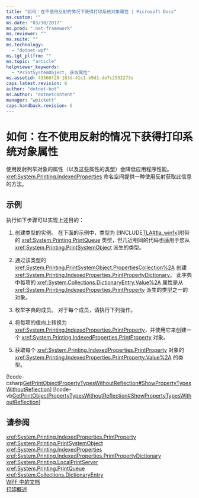 ```yaml
---
title: "如何：在不使用反射的情况下获得打印系统对象属性 | Microsoft Docs"
ms.custom: ""
ms.date: "03/30/2017"
ms.prod: ".net-framework"
ms.reviewer: ""
ms.suite: ""
ms.technology: 
  - "dotnet-wpf"
ms.tgt_pltfrm: ""
ms.topic: "article"
helpviewer_keywords: 
  - "PrintSystemObject, 获取属性"
ms.assetid: 43560f28-183d-41c1-b9d1-de7c2552273e
caps.latest.revision: 6
author: "dotnet-bot"
ms.author: "dotnetcontent"
manager: "wpickett"
caps.handback.revision: 6
---
```

# 如何：在不使用反射的情况下获得打印系统对象属性
使用反射列举对象的属性（以及这些属性的类型）会降低应用程序性能。  <xref:System.Printing.IndexedProperties> 命名空间提供一种使用反射获取此信息的方法。  
  
## 示例  
 执行如下步骤可以实现上述目的：  
  
1.  创建类型的实例。  在下面的示例中，类型为 [!INCLUDE[TLA#tla_winfx](../../../../includes/tlasharptla-winfx-md.md)]附带的 <xref:System.Printing.PrintQueue> 类型，但几近相同的代码也适用于您从 <xref:System.Printing.PrintSystemObject> 派生的类型。  
  
2.  通过该类型的 <xref:System.Printing.PrintSystemObject.PropertiesCollection%2A> 创建 <xref:System.Printing.IndexedProperties.PrintPropertyDictionary>。  此字典中每项的 <xref:System.Collections.DictionaryEntry.Value%2A> 属性是从 <xref:System.Printing.IndexedProperties.PrintProperty> 派生的类型之一的对象。  
  
3.  枚举字典的成员。  对于每个成员，请执行下列操作。  
  
4.  将每项的值向上转换为 <xref:System.Printing.IndexedProperties.PrintProperty>，并使用它来创建一个 <xref:System.Printing.IndexedProperties.PrintProperty> 对象。  
  
5.  获取每个 <xref:System.Printing.IndexedProperties.PrintProperty> 对象的 <xref:System.Printing.IndexedProperties.PrintProperty.Value%2A> 的类型。  
  
 [!code-csharp[GetPrintObjectPropertyTypesWithoutReflection#ShowPropertyTypesWithoutReflection](../../../../samples/snippets/csharp/VS_Snippets_Wpf/GetPrintObjectPropertyTypesWithoutReflection/CSharp/Program.cs#showpropertytypeswithoutreflection)]
 [!code-vb[GetPrintObjectPropertyTypesWithoutReflection#ShowPropertyTypesWithoutReflection](../../../../samples/snippets/visualbasic/VS_Snippets_Wpf/GetPrintObjectPropertyTypesWithoutReflection/visualbasic/program.vb#showpropertytypeswithoutreflection)]  
  
## 请参阅  
 <xref:System.Printing.IndexedProperties.PrintProperty>   
 <xref:System.Printing.PrintSystemObject>   
 <xref:System.Printing.IndexedProperties>   
 <xref:System.Printing.IndexedProperties.PrintPropertyDictionary>   
 <xref:System.Printing.LocalPrintServer>   
 <xref:System.Printing.PrintQueue>   
 <xref:System.Collections.DictionaryEntry>   
 [WPF 中的文档](../../../../docs/framework/wpf/advanced/documents-in-wpf.md)   
 [打印概述](../../../../docs/framework/wpf/advanced/printing-overview.md)